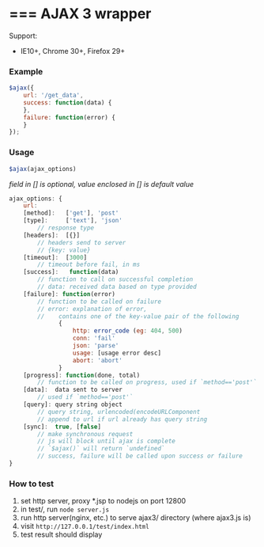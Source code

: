 ===
AJAX 3 wrapper
===

Support:  
* IE10+, Chrome 30+, Firefox 29+

### Example
```JavaScript
$ajax({
    url: '/get_data',
    success: function(data) {
    },
    failure: function(error) {
    }
});
```


### Usage
```JavaScript
$ajax(ajax_options)
```
*field in [] is optional, value enclosed in [] is default value*
```JavaScript
ajax_options: {
    url:
    [method]:   ['get'], 'post'
    [type]:     ['text'], 'json'
        // response type
    [headers]:  [{}]
        // headers send to server
        // {key: value}
    [timeout]:  [3000]
        // timeout before fail, in ms
    [success]:   function(data)
        // function to call on successful completion
        // data: received data based on type provided
    [failure]: function(error)
        // function to be called on failure
        // error: explanation of error,
        //    contains one of the key-value pair of the following
              {
                  http: error_code (eg: 404, 500)
                  conn: 'fail'  
                  json: 'parse'
                  usage: [usage error desc]
                  abort: 'abort'
              }
    [progress]: function(done, total)
        // function to be called on progress, used if `method=='post'`
    [data]:  data sent to server
        // used if `method=='post'`
    [query]: query string object
        // query string, urlencoded(encodeURLComponent 
        // append to url if url already has query string
    [sync]:  true, [false]
        // make synchronous request
        // js will block until ajax is complete
        // `$ajax()` will return `undefined`
        // success, failure will be called upon success or failure
}
```
    
### How to test
1. set http server, proxy *.jsp to nodejs on port 12800
2. in test/, run `node server.js`
3. run http server(nginx, etc.) to serve ajax3/ directory (where ajax3.js is)
4. visit `http://127.0.0.1/test/index.html`
5. test result should display 

